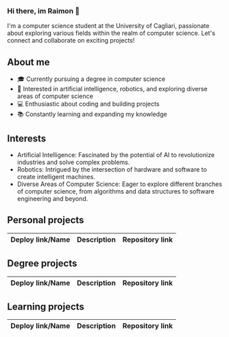 ### Hi there, im Raimon 👋
I'm a computer science student at the University of Cagliari, passionate about exploring various fields within the realm of computer science.
Let's connect and collaborate on exciting projects!

## About me
- 🎓 Currently pursuing a degree in computer science
- 🌱 Interested in artificial intelligence, robotics, and exploring diverse areas of computer science
- 💻 Enthusiastic about coding and building projects
- 📚 Constantly learning and expanding my knowledge

## Interests
- Artificial Intelligence: Fascinated by the potential of AI to revolutionize industries and solve complex problems.
- Robotics: Intrigued by the intersection of hardware and software to create intelligent machines.
- Diverse Areas of Computer Science: Eager to explore different branches of computer science, from algorithms and data structures to software engineering and beyond.



## Personal projects
| Deploy link/Name      | Description | Repository link     |
| - | - | - |

## Degree projects
| Deploy link/Name      | Description | Repository link     |
| - | - | - |


## Learning projects
| Deploy link/Name      | Description | Repository link     |
| - | - | - |


